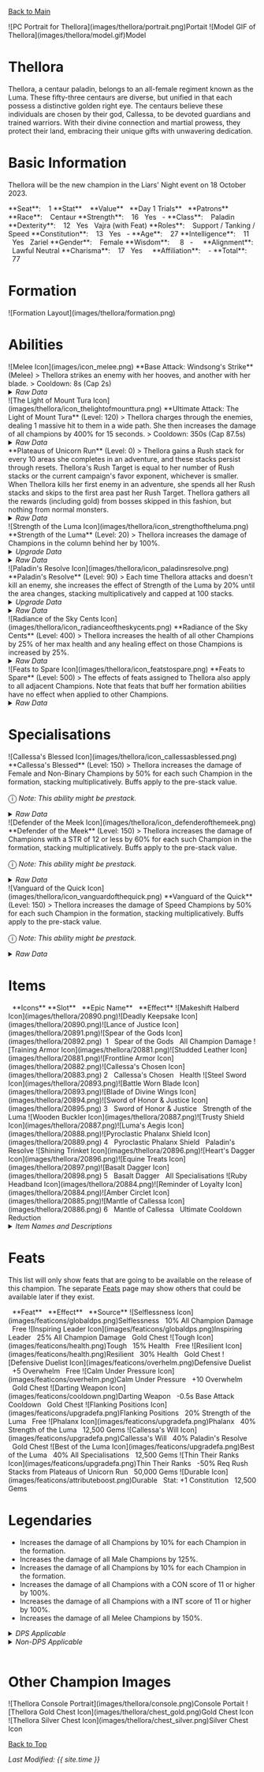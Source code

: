 [Back to Main](index.md)

<span class="championPortraitsRow">
    <span class="championPortraitsImage">
        ![PC Portrait for Thellora](images/thellora/portrait.png)Portait
    </span>
    <span class="championPortraitsImage">
        ![Model GIF of Thellora](images/thellora/model.gif)Model
    </span>
</span>

# Thellora

Thellora, a centaur paladin, belongs to an all-female regiment known as the Luma. These fifty-three centaurs are diverse, but unified in that each possess a distinctive golden right eye. The centaurs believe these individuals are chosen by their god, Callessa, to be devoted guardians and trained warriors. With their divine connection and martial prowess, they protect their land, embracing their unique gifts with unwavering dedication.

# Basic Information

Thellora will be the new champion in the Liars' Night event on 18 October 2023.

<span class="champStatsTableColumn">
    <span class="champStatsTableRow">
        <span class="champStatsTableInfoHeader">
            <span style="margin-right:4px;">**Seat**:</span>
        </span>
        <span class="champStatsTableInfo">
            <span style="margin-left:8px;">1</span>
        </span>
        <span class="champStatsTableStatHeader">
            <span style="margin-right:4px;">**Stat**</span>
        </span>
        <span class="champStatsTableStatsHeader">
            <span style="margin-left:8px;">**Value**</span>
        </span>
        <span class="champStatsTableTrialsHeader">
            <span style="margin-left:8px;">**Day 1 Trials**</span>
        </span>
        <span class="champStatsTablePatronsHeader">
            <span style="margin-left:8px;">**Patrons**</span>
        </span>
    </span>
    <span class="champStatsTableRow">
        <span class="champStatsTableInfoHeader">
            <span style="margin-right:4px;">**Race**:</span>
        </span>
        <span class="champStatsTableInfo">
            <span style="margin-left:8px;">Centaur</span>
        </span>
        <span class="champStatsTableStatHeader">
            <span style="margin-right:4px;">**Strength**:</span>
        </span>
        <span class="champStatsTableStats">
            <span style="margin-left:8px;">16</span>
        </span>
        <span class="champStatsTableTrials">
            <span style="margin-left:8px;">Yes</span>
        </span>
        <span class="champStatsTablePatrons">
            <span style="margin-left:8px;">-</span>
        </span>
    </span>
    <span class="champStatsTableRow">
        <span class="champStatsTableInfoHeader">
            <span style="margin-right:4px;">**Class**:</span>
        </span>
        <span class="champStatsTableInfo">
            <span style="margin-left:8px;">Paladin</span>
        </span>
        <span class="champStatsTableStatHeader">
            <span style="margin-right:4px;">**Dexterity**:</span>
        </span>
        <span class="champStatsTableStats">
            <span style="margin-left:8px;">12</span>
        </span>
        <span class="champStatsTableTrials">
            <span style="margin-left:8px;">Yes</span>
        </span>
        <span class="champStatsTablePatrons">
            <span style="margin-left:8px;">Vajra (with Feat)</span>
        </span>
    </span>
    <span class="champStatsTableRow">
        <span class="champStatsTableInfoHeader">
            <span style="margin-right:4px;">**Roles**:</span>
        </span>
        <span class="champStatsTableInfo">
            <span style="margin-left:8px;">Support / Tanking / Speed</span>
        </span>
        <span class="champStatsTableStatHeader">
            <span style="margin-right:4px;">**Constitution**:</span>
        </span>
        <span class="champStatsTableStats">
            <span style="margin-left:8px;">13</span>
        </span>
        <span class="champStatsTableTrials">
            <span style="margin-left:8px;">Yes</span>
        </span>
        <span class="champStatsTablePatrons">
            <span style="margin-left:8px;">-</span>
        </span>
    </span>
    <span class="champStatsTableRow">
        <span class="champStatsTableInfoHeader">
            <span style="margin-right:4px;">**Age**:</span>
        </span>
        <span class="champStatsTableInfo">
            <span style="margin-left:8px;">27</span>
        </span>
        <span class="champStatsTableStatHeader">
            <span style="margin-right:4px;">**Intelligence**:</span>
        </span>
        <span class="champStatsTableStats">
            <span style="margin-left:8px;">11</span>
        </span>
        <span class="champStatsTableTrials">
            <span style="margin-left:8px;">Yes</span>
        </span>
        <span class="champStatsTablePatrons">
            <span style="margin-left:8px;">Zariel</span>
        </span>
    </span>
    <span class="champStatsTableRow">
        <span class="champStatsTableInfoHeader">
            <span style="margin-right:4px;">**Gender**:</span>
        </span>
        <span class="champStatsTableInfo">
            <span style="margin-left:8px;">Female</span>
        </span>
        <span class="champStatsTableStatHeader">
            <span style="margin-right:4px;">**Wisdom**:</span>
        </span>
        <span class="champStatsTableStats">
            <span style="margin-left:13px;">8</span>
        </span>
        <span class="champStatsTableTrials">
            <span style="margin-left:8px;">-</span>
        </span>
        <span class="champStatsTablePatrons">
            <span style="margin-left:8px;">&nbsp;</span>
        </span>
    </span>
    <span class="champStatsTableRow">
        <span class="champStatsTableInfoHeader">
            <span style="margin-right:4px;">**Alignment**:</span>
        </span>
        <span class="champStatsTableInfo">
            <span style="margin-left:8px;">Lawful Neutral</span>
        </span>
        <span class="champStatsTableStatHeader">
            <span style="margin-right:4px;">**Charisma**:</span>
        </span>
        <span class="champStatsTableStats">
            <span style="margin-left:8px;">17</span>
        </span>
        <span class="champStatsTableTrials">
            <span style="margin-left:8px;">Yes</span>
        </span>
        <span class="champStatsTablePatrons">
            <span style="margin-left:8px;">&nbsp;</span>
        </span>
    </span>
    <span class="champStatsTableRow">
        <span class="champStatsTableInfoHeader">
            <span style="margin-right:4px;">**Affiliation**:</span>
        </span>
        <span class="champStatsTableInfo">
            <span style="margin-left:8px;">-</span>
        </span>
        <span class="champStatsTableStatHeader">
            <span style="margin-right:4px;">**Total**:</span>
        </span>
        <span class="champStatsTableStats">
            <span style="margin-left:8px;">77</span>
        </span>
        <span class="champStatsTableTrials">
            <span style="margin-left:8px;">&nbsp;</span>
        </span>
        <span class="champStatsTablePatrons">
            <span style="margin-left:8px;">&nbsp;</span>
        </span>
    </span>
</span>

# Formation

<span class="formationBorder">
    ![Formation Layout](images/thellora/formation.png)
</span>

# Abilities

<div markdown="1" class="abilityBorder"><div markdown="1" class="abilityBorderInner">
![Melee Icon](images/icon_melee.png) **Base Attack: Windsong's Strike** (Melee)
> Thellora strikes an enemy with her hooves, and another with her blade.  
> Cooldown: 8s (Cap 2s)
<details><summary><em>Raw Data</em></summary>
<p>
<pre>
{
    "description": "Thellora strikes an enemy with her hooves, and another with her blade.",
    "long_description": "",
    "damage_modifier": 1,
    "damage_types": ["melee"],
    "graphic_id": 0,
    "target": "front",
    "aoe_radius": 0,
    "tags": ["melee"],
    "num_targets": 1,
    "animations": [{
        "target_offset": [
            -75,
            0
        ],
        "special_melee": "thellora",
        "type": "melee_attack"
    }],
    "name": "Windsong's Strike",
    "cooldown": 8,
    "id": 687
}
</pre>
</p>
</details>
</div></div>

<div markdown="1" class="abilityBorder"><div markdown="1" class="abilityBorderInner">
![The Light of Mount Tura Icon](images/thellora/icon_thelightofmounttura.png) **Ultimate Attack: The Light of Mount Tura** (Level: 120)
> Thellora charges through the enemies, dealing 1 massive hit to them in a wide path. She then increases the damage of all champions by 400% for 15 seconds.  
> Cooldown: 350s (Cap 87.5s)
<details><summary><em>Raw Data</em></summary>
<p>
<pre>
{
    "description": "Thellora charges through the enemies, and then increases the damage of all champions for a short while.",
    "long_description": "Thellora charges through the enemies, dealing 1 massive hit to them in a wide path. She then increases the damage of all champions by 400% for 15 seconds.",
    "damage_modifier": 0.03,
    "damage_types": ["melee"],
    "graphic_id": 20868,
    "target": "all",
    "aoe_radius": 0,
    "tags": [
        "melee",
        "ultimate"
    ],
    "num_targets": 0,
    "animations": [{
        "target_offset": [
            -75,
            0
        ],
        "ultimate": "thellora",
        "type": "ultimate_attack"
    }],
    "name": "The Light of Mount Tura",
    "cooldown": 350,
    "id": 688
}
</pre>
</p>
</details>
</div></div>

<div markdown="1" class="abilityBorder"><div markdown="1" class="abilityBorderInner">
**Plateaus of Unicorn Run** (Level: 0)
> Thellora gains a Rush stack for every 10 areas she completes in an adventure, and these stacks persist through resets. Thellora's Rush Target is equal to her number of Rush stacks or the current campaign's favor exponent, whichever is smaller. When Thellora kills her first enemy in an adventure, she spends all her Rush stacks and skips to the first area past her Rush Target. Thellora gathers all the rewards (including gold) from bosses skipped in this fashion, but nothing from normal monsters.
<details><summary><em>Raw Data</em></summary>
<p>
<pre>
{
    "static_dps_mult": null,
    "required_level": 0,
    "effect": "effect_def,1685",
    "tip_text": "Thellora skips the first few areas of adventures, depending on the campaign's favor and the number of rush stacks she acquired in a previous adventure.",
    "name": "Plateaus of Unicorn Run",
    "id": 12977,
    "hero_id": 139,
    "upgrade_type": "unlock_ability",
    "default_enabled": 1,
    "required_upgrade_id": 0
}
{
    "effect_keys": [
        {"effect_string": "thellora_plateaus_of_unicorn_run,10"},
        {"effect_string": "max_exponent_mult,100"}
    ],
    "requirements": "",
    "description": {
        "pre": "Thellora gains a Rush stack for every $(amount) areas she completes in an adventure, and these stacks persist through resets. Thellora's Rush Target is equal to her number of Rush stacks or the current campaign's favor exponent, whichever is smaller. When Thellora kills her first enemy in an adventure, she spends all her Rush stacks and skips to the first area past her Rush Target. Thellora gathers all the rewards (including gold) from bosses skipped in this fashion, but nothing from normal monsters.",
        "conditions": [{
            "condition": "not static_desc",
            "desc": "^^$thellora_plateaus_of_unicorn_run_desc"
        }]
    },
    "id": 1685,
    "flavour_text": "",
    "graphic_id": 0,
    "properties": {
        "indexed_effect_properties": true,
        "is_formation_ability": true,
        "default_bonus_index": 0,
        "owner_use_outgoing_description": true,
        "formation_circle_icon": false,
        "per_effect_index_bonuses": true
    }
}
</pre>
</p>
</details>
</div></div>

<div markdown="1" class="abilityBorder"><div markdown="1" class="abilityBorderInner">
![Strength of the Luma Icon](images/thellora/icon_strengthoftheluma.png) **Strength of the Luma** (Level: 20)
> Thellora increases the damage of Champions in the column behind her by 100%.
<details><summary><em>Upgrade Data</em></summary>
<p>
<pre>
Upgrades:
       80: 100%
      200: 100%
      450: 100%
      640: 100%
      800: 100%
      970: 100%
    1,100: 100%
    1,300: 100%
    1,450: 100%
    1,600: 100%
    1,770: 100%
    1,930: 100%
    2,090: 100%
    2,250: 100%
    2,390: 100%
    2,560: 100%
    2,720: 100%
    2,880: 100%
    3,030: 100%
    3,150: 100%
    3,280: 100%

    Total Upgrade Bonus: 2.10e08%
</pre>
</p>
</details>
<details><summary><em>Raw Data</em></summary>
<p>
<pre>
{
    "static_dps_mult": null,
    "required_level": 20,
    "effect": "effect_def,1686",
    "tip_text": "Thellora increases the damage of Champions in the column behind her.",
    "name": "Strength of the Luma",
    "id": 12978,
    "hero_id": 139,
    "upgrade_type": "unlock_ability",
    "default_enabled": 1,
    "required_upgrade_id": 0
}
{
    "effect_keys": [{
        "effect_string": "hero_dps_multiplier_mult,100",
        "targets": ["prev_col"]
    }],
    "requirements": "",
    "description": {"desc": "Thellora increases the damage of Champions in the column behind her by $(amount)%."},
    "id": 1686,
    "flavour_text": "",
    "graphic_id": 20864,
    "properties": {
        "is_formation_ability": true,
        "owner_use_outgoing_description": true
    }
}
</pre>
</p>
</details>
</div></div>

<div markdown="1" class="abilityBorder"><div markdown="1" class="abilityBorderInner">
![Paladin's Resolve Icon](images/thellora/icon_paladinsresolve.png) **Paladin's Resolve** (Level: 90)
> Each time Thellora attacks and doesn't kill an enemy, she increases the effect of Strength of the Luma by 20% until the area changes, stacking multiplicatively and capped at 100 stacks.
<details><summary><em>Upgrade Data</em></summary>
<p>
<pre>
Upgrades:
      600: 100%
    1,200: 100%
    1,800: 100%
    2,420: 100%
    3,000: 100%

    Total Upgrade Bonus: 3,100%
</pre>
</p>
</details>
<details><summary><em>Raw Data</em></summary>
<p>
<pre>
{
    "static_dps_mult": null,
    "required_level": 90,
    "effect": "effect_def,1688",
    "name": "Paladin's Resolve",
    "id": 12980,
    "hero_id": 139,
    "upgrade_type": "unlock_ability",
    "default_enabled": 1,
    "required_upgrade_id": 0
}
{
    "effect_keys": [{
        "stack_title": "Stacks",
        "stacks_multiply": true,
        "total_title": "Stack Bonus",
        "off_when_benched": true,
        "show_bonus": true,
        "effect_string": "buff_upgrade,20,12978",
        "more_triggers": [{
            "action": {"type": "reset_stacks"},
            "trigger": "area_changed"
        }],
        "max_stacks": 100,
        "stacks_on_trigger": "hero_attack_ended_no_kill"
    }],
    "requirements": "",
    "description": {"desc": "Each time Thellora attacks and doesn't kill an enemy, she increases the effect of Strength of the Luma by $(not_buffed amount)% until the area changes, stacking multiplicatively and capped at $(max_stacks) stacks."},
    "id": 1688,
    "flavour_text": "",
    "graphic_id": 20862,
    "properties": {
        "is_formation_ability": true,
        "owner_use_outgoing_description": true
    }
}
</pre>
</p>
</details>
</div></div>

<div markdown="1" class="abilityBorder"><div markdown="1" class="abilityBorderInner">
![Radiance of the Sky Cents Icon](images/thellora/icon_radianceoftheskycents.png) **Radiance of the Sky Cents** (Level: 400)
> Thellora increases the health of all other Champions by 25% of her max health and any healing effect on those Champions is increased by 25%.
<details><summary><em>Raw Data</em></summary>
<p>
<pre>
{
    "static_dps_mult": null,
    "required_level": 400,
    "effect": "effect_def,1687",
    "name": "Radiance of the Sky Cents",
    "id": 12979,
    "hero_id": 139,
    "upgrade_type": "unlock_ability",
    "default_enabled": 1,
    "required_upgrade_id": 0
}
{
    "effect_keys": [
        {
            "off_when_benched": true,
            "effect_string": "increase_health_by_source_percent,25",
            "targets": ["other"]
        },
        {
            "off_when_benched": true,
            "effect_string": "healing_add_mult,25",
            "targets": ["all"]
        }
    ],
    "requirements": "",
    "description": {"desc": "Thellora increases the health of all other Champions by $(amount)% of her max health and any healing effect on those Champions is increased by $(amount___2)%."},
    "id": 1687,
    "flavour_text": "",
    "graphic_id": 20863,
    "properties": {
        "indexed_effect_properties": true,
        "is_formation_ability": true,
        "default_bonus_index": 0,
        "owner_use_outgoing_description": true,
        "per_effect_index_bonuses": true
    }
}
</pre>
</p>
</details>
</div></div>

<div markdown="1" class="abilityBorder"><div markdown="1" class="abilityBorderInner">
![Feats to Spare Icon](images/thellora/icon_featstospare.png) **Feats to Spare** (Level: 500)
> The effects of feats assigned to Thellora also apply to all adjacent Champions. Note that feats that buff her formation abilities have no effect when applied to other Champions.
<details><summary><em>Raw Data</em></summary>
<p>
<pre>
{
    "static_dps_mult": null,
    "required_level": 500,
    "effect": "effect_def,1689",
    "name": "Feats to Spare",
    "id": 12981,
    "hero_id": 139,
    "upgrade_type": "unlock_ability",
    "default_enabled": 1,
    "required_upgrade_id": 0
}
{
    "effect_keys": [{
        "off_when_benched": true,
        "effect_string": "apply_feats_positionally",
        "targets": ["adj"]
    }],
    "requirements": "",
    "description": {
        "pre": "The effects of feats assigned to Thellora also apply to all adjacent Champions. Note that feats that buff her formation abilities have no effect when applied to other Champions.",
        "conditions": [{
            "condition": "not static_desc",
            "desc": "^^$apply_feats_positionally"
        }]
    },
    "id": 1689,
    "flavour_text": "",
    "graphic_id": 20861,
    "properties": {
        "is_formation_ability": true,
        "owner_use_outgoing_description": true
    }
}
</pre>
</p>
</details>
</div></div>

# Specialisations

<div markdown="1" class="abilityBorder"><div markdown="1" class="abilityBorderInner">
![Callessa's Blessed Icon](images/thellora/icon_callessasblessed.png) **Callessa's Blessed** (Level: 150)
> Thellora increases the damage of Female and Non-Binary Champions by 50% for each such Champion in the formation, stacking multiplicatively. Buffs apply to the pre-stack value.

<span style="font-size:1.2em;">ⓘ</span> *Note: This ability might be prestack.*
<details><summary><em>Raw Data</em></summary>
<p>
<pre>
{
    "static_dps_mult": null,
    "specialization_name": "Callessa's Blessed",
    "required_level": 150,
    "effect": "effect_def,1692",
    "name": "Callessa's Blessed",
    "specialization_graphic_id": 20865,
    "id": 12984,
    "hero_id": 139,
    "upgrade_type": "unlock_ability",
    "default_enabled": 1,
    "required_upgrade_id": 0,
    "specialization_description": "Thellora allies with those that have been blessed by her deity."
}
{
    "effect_keys": [
        {
            "off_when_benched": true,
            "effect_string": "pre_stack_amount,50",
            "skip_effect_key_desc": true
        },
        {
            "amount_updated_listeners": [
                "slot_changed",
                "feat_changed"
            ],
            "stacks_multiply": true,
            "formation_arrows_for_effected_only": true,
            "amount_func": "mult",
            "stack_func": "per_hero_attribute",
            "use_computed_amount_for_description": true,
            "effect_string": "hero_dps_multiplier_mult,0",
            "targets": ["all_slots"],
            "amount_expr": "upgrade_amount(12984,0)",
            "off_when_benched": true,
            "show_bonus": true,
            "per_hero_expr": "has_tag_female||(!has_tag_female&&!has_tag_male)",
            "filter_targets": [{
                "type": "by_tags",
                "tags": "female|(!female^!male)"
            }]
        }
    ],
    "requirements": "",
    "description": {"desc": "Thellora increases the damage of Female and Non-Binary Champions by $(amount)% for each such Champion in the formation, stacking multiplicatively. Buffs apply to the pre-stack value."},
    "id": 1692,
    "flavour_text": "",
    "graphic_id": 21001,
    "properties": {
        "indexed_effect_properties": true,
        "is_formation_ability": true,
        "spec_option_post_apply_info": "Qualified Champions: $num_targets___2",
        "default_bonus_index": 0,
        "owner_use_outgoing_description": true,
        "per_effect_index_bonuses": true
    }
}
</pre>
</p>
</details>
</div></div>

<div markdown="1" class="abilityBorder"><div markdown="1" class="abilityBorderInner">
![Defender of the Meek Icon](images/thellora/icon_defenderofthemeek.png) **Defender of the Meek** (Level: 150)
> Thellora increases the damage of Champions with a STR of 12 or less by 60% for each such Champion in the formation, stacking multiplicatively. Buffs apply to the pre-stack value.

<span style="font-size:1.2em;">ⓘ</span> *Note: This ability might be prestack.*
<details><summary><em>Raw Data</em></summary>
<p>
<pre>
{
    "static_dps_mult": null,
    "specialization_name": "Defender of the Meek",
    "required_level": 150,
    "effect": "effect_def,1690",
    "name": "Defender of the Meek",
    "specialization_graphic_id": 20866,
    "id": 12982,
    "hero_id": 139,
    "upgrade_type": "unlock_ability",
    "default_enabled": 1,
    "required_upgrade_id": 0,
    "specialization_description": "Thellora focuses on improving the weakest Champions."
}
{
    "effect_keys": [
        {
            "off_when_benched": true,
            "effect_string": "pre_stack_amount,60",
            "skip_effect_key_desc": true
        },
        {
            "amount_updated_listeners": [
                "slot_changed",
                "feat_changed"
            ],
            "stacks_multiply": true,
            "formation_arrows_for_effected_only": true,
            "amount_func": "mult",
            "stack_func": "per_hero_attribute",
            "use_computed_amount_for_description": true,
            "effect_string": "hero_dps_multiplier_mult,0",
            "targets": ["all_slots"],
            "amount_expr": "upgrade_amount(12982,0)",
            "off_when_benched": true,
            "show_bonus": true,
            "min_stat_amount": 12,
            "per_hero_expr": "clamp(min_stat_amount+1-str,0,1)",
            "filter_targets": [{
                "expr": "STR<=12",
                "type": "stat_score"
            }]
        }
    ],
    "requirements": "",
    "description": {"desc": "Thellora increases the damage of Champions with a STR of $(min_stat_amount___2) or less by $(amount)% for each such Champion in the formation, stacking multiplicatively. Buffs apply to the pre-stack value."},
    "id": 1690,
    "flavour_text": "",
    "graphic_id": 21002,
    "properties": {
        "indexed_effect_properties": true,
        "is_formation_ability": true,
        "spec_option_post_apply_info": "Qualified Champions: $num_targets___2",
        "default_bonus_index": 0,
        "owner_use_outgoing_description": true,
        "per_effect_index_bonuses": true
    }
}
</pre>
</p>
</details>
</div></div>

<div markdown="1" class="abilityBorder"><div markdown="1" class="abilityBorderInner">
![Vanguard of the Quick Icon](images/thellora/icon_vanguardofthequick.png) **Vanguard of the Quick** (Level: 150)
> Thellora increases the damage of Speed Champions by 50% for each such Champion in the formation, stacking multiplicatively. Buffs apply to the pre-stack value.

<span style="font-size:1.2em;">ⓘ</span> *Note: This ability might be prestack.*
<details><summary><em>Raw Data</em></summary>
<p>
<pre>
{
    "static_dps_mult": null,
    "specialization_name": "Vanguard of the Quick",
    "required_level": 150,
    "effect": "effect_def,1691",
    "name": "Vanguard of the Quick",
    "specialization_graphic_id": 20867,
    "id": 12983,
    "hero_id": 139,
    "upgrade_type": "unlock_ability",
    "default_enabled": 1,
    "required_upgrade_id": 0,
    "specialization_description": "Thellora runs with the fastest Champions."
}
{
    "effect_keys": [
        {
            "off_when_benched": true,
            "effect_string": "pre_stack_amount,50",
            "skip_effect_key_desc": true
        },
        {
            "amount_updated_listeners": [
                "slot_changed",
                "feat_changed"
            ],
            "stacks_multiply": true,
            "formation_arrows_for_effected_only": true,
            "amount_func": "mult",
            "stack_func": "per_hero_attribute",
            "use_computed_amount_for_description": true,
            "effect_string": "hero_dps_multiplier_mult,0",
            "targets": ["all_slots"],
            "amount_expr": "upgrade_amount(12983,0)",
            "off_when_benched": true,
            "show_bonus": true,
            "per_hero_expr": "has_tag_speed",
            "filter_targets": [{
                "type": "by_tags",
                "tags": "speed"
            }]
        }
    ],
    "requirements": "",
    "description": {"desc": "Thellora increases the damage of Speed Champions by $(amount)% for each such Champion in the formation, stacking multiplicatively. Buffs apply to the pre-stack value."},
    "id": 1691,
    "flavour_text": "",
    "graphic_id": 21003,
    "properties": {
        "indexed_effect_properties": true,
        "is_formation_ability": true,
        "spec_option_post_apply_info": "Qualified Champions: $num_targets___2",
        "default_bonus_index": 0,
        "owner_use_outgoing_description": true,
        "per_effect_index_bonuses": true
    }
}
</pre>
</p>
</details>
</div></div>

# Items

<span class="itemTableColumn">
    <span class="itemTableRowHeader">
        <span class="itemTableIcon" style="align-items:center;">
            <span style="margin-left:8px;">**Icons**</span>
        </span>
        <span class="itemTableSlot">
            <span>**Slot**</span>
        </span>
        <span class="itemTableName">
            <span style="margin-left: 8px;">**Epic Name**</span>
        </span>
        <span class="itemTableEffect">
            <span style="margin-left: 8px;">**Effect**</span>
        </span>
    </span>
    <span class="itemTableRow">
        <span class="itemTableIcon" style="align-items:center;">
            <span class="itemTableIcon1">![Makeshift Halberd Icon](images/thellora/20890.png)</span><span class="itemTableIcon2">![Deadly Keepsake Icon](images/thellora/20890.png)</span><span class="itemTableIcon3">![Lance of Justice Icon](images/thellora/20891.png)</span><span class="itemTableIcon4">![Spear of the Gods Icon](images/thellora/20892.png)</span><span class="itemTableGE">&nbsp;</span>
        </span>
        <span class="itemTableSlot">
            <span>1</span>
        </span>
        <span class="itemTableName">
            <span style="margin-left: 8px;">Spear of the Gods</span>
        </span>
        <span class="itemTableEffect">
            <span style="margin-left: 8px;">All Champion Damage</span>
        </span>
    </span>
    <span class="itemTableRow">
        <span class="itemTableIcon" style="align-items:center;">
            <span class="itemTableIcon1">![Training Armor Icon](images/thellora/20881.png)</span><span class="itemTableIcon2">![Studded Leather Icon](images/thellora/20881.png)</span><span class="itemTableIcon3">![Frontline Armor Icon](images/thellora/20882.png)</span><span class="itemTableIcon4">![Callessa's Chosen Icon](images/thellora/20883.png)</span>
        </span>
        <span class="itemTableSlot">
            <span>2</span>
        </span>
        <span class="itemTableName">
            <span style="margin-left: 8px;">Callessa's Chosen</span>
        </span>
        <span class="itemTableEffect">
            <span style="margin-left: 8px;">Health</span>
        </span>
    </span>
    <span class="itemTableRow">
        <span class="itemTableIcon" style="align-items:center;">
            <span class="itemTableIcon1">![Steel Sword Icon](images/thellora/20893.png)</span><span class="itemTableIcon2">![Battle Worn Blade Icon](images/thellora/20893.png)</span><span class="itemTableIcon3">![Blade of Divine Wings Icon](images/thellora/20894.png)</span><span class="itemTableIcon4">![Sword of Honor & Justice Icon](images/thellora/20895.png)</span>
        </span>
        <span class="itemTableSlot">
            <span>3</span>
        </span>
        <span class="itemTableName">
            <span style="margin-left: 8px;">Sword of Honor & Justice</span>
        </span>
        <span class="itemTableEffect">
            <span style="margin-left: 8px;">Strength of the Luma</span>
        </span>
    </span>
    <span class="itemTableRow">
        <span class="itemTableIcon" style="align-items:center;">
            <span class="itemTableIcon1">![Wooden Buckler Icon](images/thellora/20887.png)</span><span class="itemTableIcon2">![Trusty Shield Icon](images/thellora/20887.png)</span><span class="itemTableIcon3">![Luma's Aegis Icon](images/thellora/20888.png)</span><span class="itemTableIcon4">![Pyroclastic Phalanx Shield Icon](images/thellora/20889.png)</span>
        </span>
        <span class="itemTableSlot">
            <span>4</span>
        </span>
        <span class="itemTableName">
            <span style="margin-left: 8px;">Pyroclastic Phalanx Shield</span>
        </span>
        <span class="itemTableEffect">
            <span style="margin-left: 8px;">Paladin's Resolve</span>
        </span>
    </span>
    <span class="itemTableRow">
        <span class="itemTableIcon" style="align-items:center;">
            <span class="itemTableIcon1">![Shining Trinket Icon](images/thellora/20896.png)</span><span class="itemTableIcon2">![Heart's Dagger Icon](images/thellora/20896.png)</span><span class="itemTableIcon3">![Equine Treats Icon](images/thellora/20897.png)</span><span class="itemTableIcon4">![Basalt Dagger Icon](images/thellora/20898.png)</span>
        </span>
        <span class="itemTableSlot">
            <span>5</span>
        </span>
        <span class="itemTableName">
            <span style="margin-left: 8px;">Basalt Dagger</span>
        </span>
        <span class="itemTableEffect">
            <span style="margin-left: 8px;">All Specialisations</span>
        </span>
    </span>
    <span class="itemTableRow">
        <span class="itemTableIcon" style="align-items:center;">
            <span class="itemTableIcon1">![Ruby Headband Icon](images/thellora/20884.png)</span><span class="itemTableIcon2">![Reminder of Loyalty Icon](images/thellora/20884.png)</span><span class="itemTableIcon3">![Amber Circlet Icon](images/thellora/20885.png)</span><span class="itemTableIcon4">![Mantle of Callessa Icon](images/thellora/20886.png)</span>
        </span>
        <span class="itemTableSlot">
            <span>6</span>
        </span>
        <span class="itemTableName">
            <span style="margin-left: 8px;">Mantle of Callessa</span>
        </span>
        <span class="itemTableEffect">
            <span style="margin-left: 8px;">Ultimate Cooldown Reduction</span>
        </span>
    </span>
</span>

<details><summary><em>Item Names and Descriptions</em></summary>
<p>
<pre>
Slot 1:
         Makeshift Halberd: I fashioned this in a time of need. It became my most trusted
                            weapon.
           Deadly Keepsake: When I meet Callessa, this will be the item I ask to be blessed.
          Lance of Justice: Created at my request when I became a Luma at last.
         Spear of the Gods: Forged in Mount Celestia with the power to defeat the gods
                            themselves.

Slot 2:
            Training Armor: As a child, I could barely move in this, let alone gallop, in this.
           Studded Leather: After a few years of training, this armor felt like a second skin.
           Frontline Armor: I dreamt of wearing this armor for many years before I finally
                            donned it.
         Callessa's Chosen: I led the Luma to face the shadows. Callessa and her people shall
                            never fall!

Slot 3:
               Steel Sword: The weight of steel always felt natural in my hand.
         Battle Worn Blade: I kept this blade for longer than I should have. But never once did
                            it fail me.
     Blade of Divine Wings: A prayer to Callessa is etched on the blade to keep her with me at
                            all times.
  Sword of Honor & Justice: Legends say this comes from another world. It burns with magic we
                            do not know.

Slot 4:
            Wooden Buckler: 'Strong as the herd' is etched on the back.
             Trusty Shield: An item that has saved my life more times than I can count.
              Luma's Aegis: I led the charge in the battle of Sophress. They called me the
                            Aegis of Luma.
Pyroclastic Phalanx Shield: Blood of Callessa be with me.

Slot 5:
           Shining Trinket: Given to me on the day of my first training.
            Heart's Dagger: I will always think of the person that gave me this and what they
                            meant to me.
             Equine Treats: I need energy on the battlefield to crush my enemies!
             Basalt Dagger: Made from part of Callessa herself. One of my most cherished gifts.

Slot 6:
             Ruby Headband: The ruby was harvested from a vein close to the peak of Mount
                            Callessa.
       Reminder of Loyalty: This represents an oath I failed to uphold. That will not happen
                            again.
             Amber Circlet: The final adornment that truly marks you as one of the Luma.
        Mantle of Callessa: Summoned by the Amber Circlet and a direct connection to Callessa.
</pre>
</p>
</details>

# Feats

This list will only show feats that are going to be available on the release of this champion. The separate [Feats](feats.md) page may show others that could be available later if they exist.

<span class="featTableColumn">
    <span class="featTableRowHeader">
        <span class="featTableIcon1">
            <span style="margin-left:8px;">**Feat**</span>
        </span>
        <span class="featTableEffect">
            <span style="margin-left: 8px;">**Effect**</span>
        </span>
        <span class="featTableSource">
            <span style="margin-left: 8px;">**Source**</span>
        </span>
    </span>
    <span class="featTableRow">
        <span class="featTableIcon2">
            ![Selflessness Icon](images/featicons/globaldps.png)Selflessness
        </span>
        <span class="featTableEffect">
            <span style="margin-left: 8px;">10% All Champion Damage</span>
        </span>
        <span class="featTableSource">
            <span style="margin-left: 8px;">Free</span>
        </span>
    </span>
    <span class="featTableRow">
        <span class="featTableIcon3">
            ![Inspiring Leader Icon](images/featicons/globaldps.png)Inspiring Leader
        </span>
        <span class="featTableEffect">
            <span style="margin-left: 8px;">25% All Champion Damage</span>
        </span>
        <span class="featTableSource">
            <span style="margin-left: 8px;">Gold Chest</span>
        </span>
    </span>
    <span class="featTableRow">
        <span class="featTableIcon2">
            ![Tough Icon](images/featicons/health.png)Tough
        </span>
        <span class="featTableEffect">
            <span style="margin-left: 8px;">15% Health</span>
        </span>
        <span class="featTableSource">
            <span style="margin-left: 8px;">Free</span>
        </span>
    </span>
    <span class="featTableRow">
        <span class="featTableIcon3">
            ![Resilient Icon](images/featicons/health.png)Resilient
        </span>
        <span class="featTableEffect">
            <span style="margin-left: 8px;">30% Health</span>
        </span>
        <span class="featTableSource">
            <span style="margin-left: 8px;">Gold Chest</span>
        </span>
    </span>
    <span class="featTableRow">
        <span class="featTableIcon2">
            ![Defensive Duelist Icon](images/featicons/overhelm.png)Defensive Duelist
        </span>
        <span class="featTableEffect">
            <span style="margin-left: 8px;">+5 Overwhelm</span>
        </span>
        <span class="featTableSource">
            <span style="margin-left: 8px;">Free</span>
        </span>
    </span>
    <span class="featTableRow">
        <span class="featTableIcon3">
            ![Calm Under Pressure Icon](images/featicons/overhelm.png)Calm Under Pressure
        </span>
        <span class="featTableEffect">
            <span style="margin-left: 8px;">+10 Overwhelm</span>
        </span>
        <span class="featTableSource">
            <span style="margin-left: 8px;">Gold Chest</span>
        </span>
    </span>
    <span class="featTableRow">
        <span class="featTableIcon3">
            ![Darting Weapon Icon](images/featicons/cooldown.png)Darting Weapon
        </span>
        <span class="featTableEffect">
            <span style="margin-left: 8px;">-0.5s Base Attack Cooldown</span>
        </span>
        <span class="featTableSource">
            <span style="margin-left: 8px;">Gold Chest</span>
        </span>
    </span>
    <span class="featTableRow">
        <span class="featTableIcon2">
            ![Flanking Positions Icon](images/featicons/upgradefa.png)Flanking Positions
        </span>
        <span class="featTableEffect">
            <span style="margin-left: 8px;">20% Strength of the Luma</span>
        </span>
        <span class="featTableSource">
            <span style="margin-left: 8px;">Free</span>
        </span>
    </span>
    <span class="featTableRow">
        <span class="featTableIcon3">
            ![Phalanx Icon](images/featicons/upgradefa.png)Phalanx
        </span>
        <span class="featTableEffect">
            <span style="margin-left: 8px;">40% Strength of the Luma</span>
        </span>
        <span class="featTableSource">
            <span style="margin-left: 8px;">12,500 Gems</span>
        </span>
    </span>
    <span class="featTableRow">
        <span class="featTableIcon3">
            ![Callessa's Will Icon](images/featicons/upgradefa.png)Callessa's Will
        </span>
        <span class="featTableEffect">
            <span style="margin-left: 8px;">40% Paladin's Resolve</span>
        </span>
        <span class="featTableSource">
            <span style="margin-left: 8px;">Gold Chest</span>
        </span>
    </span>
    <span class="featTableRow">
        <span class="featTableIcon3">
            ![Best of the Luma Icon](images/featicons/upgradefa.png)Best of the Luma
        </span>
        <span class="featTableEffect">
            <span style="margin-left: 8px;">40% All Specialisations</span>
        </span>
        <span class="featTableSource">
            <span style="margin-left: 8px;">12,500 Gems</span>
        </span>
    </span>
    <span class="featTableRow">
        <span class="featTableIcon4">
            ![Thin Their Ranks Icon](images/featicons/upgradefa.png)Thin Their Ranks
        </span>
        <span class="featTableEffect">
            <span style="margin-left: 8px;">-50% Req Rush Stacks from Plateaus of Unicorn Run</span>
        </span>
        <span class="featTableSource">
            <span style="margin-left: 8px;">50,000 Gems</span>
        </span>
    </span>
    <span class="featTableRow">
        <span class="featTableIcon3">
            ![Durable Icon](images/featicons/attributeboost.png)Durable
        </span>
        <span class="featTableEffect">
            <span style="margin-left: 8px;">Stat: +1 Constitution</span>
        </span>
        <span class="featTableSource">
            <span style="margin-left: 8px;">12,500 Gems</span>
        </span>
    </span>
</span>

# Legendaries

* Increases the damage of all Champions by 10% for each Champion in the formation.
* Increases the damage of all Male Champions by 125%.
* Increases the damage of all Champions by 10% for each Champion in the formation.
* Increases the damage of all Champions with a CON score of 11 or higher by 100%.
* Increases the damage of all Champions with a INT score of 11 or higher by 100%.
* Increases the damage of all Melee Champions by 150%.

<details><summary><em>DPS Applicable</em></summary>
<p>
<pre>
     Arkhan: 5 / 6
    Artemis: 6 / 6
    Asharra: 3 / 6
      Azaka: 5 / 6
     Binwin: 5 / 6
   Birdsong: 5 / 6
Black Viper: 5 / 6
 Catti-brie: 4 / 6
     Delina: 4 / 6
    Dhadius: 4 / 6
     Drizzt: 6 / 6
    Farideh: 4 / 6
        Fen: 5 / 6
      Grimm: 6 / 6
     Gromma: 5 / 6
       Ishi: 5 / 6
    Jaheira: 4 / 6
    Jamilah: 4 / 6
   Jarlaxle: 6 / 6
        Jim: 4 / 6
       Kent: 6 / 6
      Krond: 6 / 6
       Krux: 5 / 6
    Lae'zel: 5 / 6
     Lucius: 5 / 6
      Makos: 5 / 6
      Minsc: 5 / 6
     Nahara: 3 / 6
      Nrakk: 6 / 6
     Orisha: 3 / 6
   Prudence: 4 / 6
      Rosie: 5 / 6
      Strix: 4 / 6
    Torogar: 5 / 6
     Warden: 4 / 6
    Warduke: 5 / 6
     Yorven: 5 / 6
      Zorbu: 5 / 6
</pre>
</p>
</details>
<details><summary><em>Non-DPS Applicable</em></summary>
<p>
<pre>
          Aila: 4 / 6
       Alyndra: 4 / 6
       Antrius: 4 / 6
      Astarion: 5 / 6
         Avren: 5 / 6
          BBEG: 4 / 6
       Baeloth: 5 / 6
      Barrowin: 5 / 6
        Beadle: 6 / 6
       Blooshi: 4 / 6
          Brig: 6 / 6
          Briv: 5 / 6
      Calliope: 4 / 6
       Celeste: 4 / 6
     Certainty: 4 / 6
       Corazón: 6 / 6
       Desmond: 6 / 6
           Dob: 5 / 6
        Donaar: 4 / 6
    Dragonbait: 6 / 6
Dungeon Master: 5 / 6
        Egbert: 4 / 6
      Ellywick: 4 / 6
       Evandra: 5 / 6
        Evelyn: 5 / 6
        Freely: 3 / 6
       Gazrick: 5 / 6
       Havilar: 4 / 6
      Hew Maan: 5 / 6
         Hitch: 6 / 6
         Imoen: 4 / 6
         Korth: 5 / 6
         Krull: 6 / 6
        Krydle: 6 / 6
       Lazaapz: 5 / 6
         Mehen: 6 / 6
          Melf: 6 / 6
      Merilwen: 4 / 6
         Miria: 4 / 6
        Môrgæn: 4 / 6
        Nayeli: 4 / 6
         Nerys: 5 / 6
        Nordom: 4 / 6
          Nova: 5 / 6
          Omin: 6 / 6
       Paultin: 5 / 6
      Penelope: 4 / 6
         Pwent: 5 / 6
        Qillek: 5 / 6
         Regis: 6 / 6
          Reya: 5 / 6
          Rust: 6 / 6
        Selise: 5 / 6
        Sentry: 4 / 6
     Sgt. Knox: 6 / 6
         Shaka: 5 / 6
       Shandie: 4 / 6
        Solaak: 5 / 6
         Spurt: 4 / 6
         Stoki: 5 / 6
   Strongheart: 6 / 6
         Talin: 6 / 6
       Tatyana: 4 / 6
      Thellora: 5 / 6
         Tyril: 6 / 6
       Ulkoria: 4 / 6
         Uriah: 5 / 6
     Valentine: 4 / 6
            Vi: 4 / 6
       Viconia: 3 / 6
      Vin Ursa: 4 / 6
        Virgil: 5 / 6
       Vlahnya: 3 / 6
        Walnut: 4 / 6
        Widdle: 4 / 6
       Wulfgar: 6 / 6
        Xander: 5 / 6
      Xerophon: 5 / 6
</pre>
</p>
</details>
<br />

# Other Champion Images

<span class="championImagesColumn">
    <span class="championImagesRow">
        <span class="championImagesPortrait">
            ![Thellora Console Portrait](images/thellora/console.png)Console Portait
        </span>
    </span>
    <span class="championImagesRow">
        <span class="championImagesChests">
            ![Thellora Gold Chest Icon](images/thellora/chest_gold.png)Gold Chest Icon
        </span>
        <span class="championImagesChests">
            ![Thellora Silver Chest Icon](images/thellora/chest_silver.png)Silver Chest Icon
        </span>
    </span>
</span>

[Back to Top](#top)

*Last Modified: {{ site.time }}*